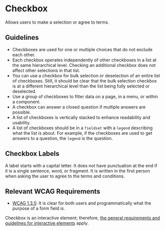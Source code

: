 # Checkbox

Allows users to make a selection or agree to terms.

## Guidelines

- Checkboxes are used for one or multiple choices that do not exclude each other.
- Each checkbox operates independently of other checkboxes in a list at the same hierarchical level.
  Checking an additional checkbox does not affect other selections in that list.
- You can use a checkbox for bulk selection or deselection of an entire list of checkboxes.
  Still, it should be clear that the bulk selection checkbox is at a different hierarchical level than the list being fully selected or deselected.
- Use a group of checkboxes to filter data on a page, in a menu, or within a component.
- A checkbox can answer a closed question if multiple answers are possible.
- A list of checkboxes is vertically stacked to enhance readability and usability.
- A list of checkboxes should be in a `fieldset` with a `legend` describing what the list is about.
  For example, if the checkboxes are used to get answers to a question, the `legend` is the question.

## Checkbox Labels

A label starts with a capital letter.
It does not have punctuation at the end if it is a single sentence, word, or fragment.
It is written in the first person when asking the user to agree to the terms and conditions.

## Relevant WCAG Requirements

- [WCAG 1.3.5](https://www.w3.org/WAI/WCAG21/Understanding/identify-input-purpose.html): It is clear for both users and programmatically what the purpose of a form field is.

Checkbox is an interactive element; therefore, [the general requirements and guidelines for interactive elements](/docs/docs-design-guidelines-interactive-elements--docs) apply.

